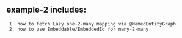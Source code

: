  <h2> example-2 includes:</h2>

 ~~~
  1. how to fetch Lazy one-2-many mapping via @NamedEntityGraph
  2. how to use Embeddable/EmbeddedId for many-2-many
~~~